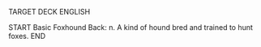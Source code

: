 TARGET DECK
ENGLISH

START
Basic
Foxhound
Back: n. A kind of hound bred and trained to hunt foxes.
END
